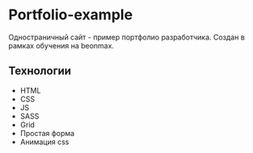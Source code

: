 # Portfolio-example
Одностраничный сайт - пример портфолио разработчика. Создан в рамках обучения на beonmax.

## Технологии
* HTML
* CSS
* JS
* SASS
* Grid
* Простая форма
* Анимация css
